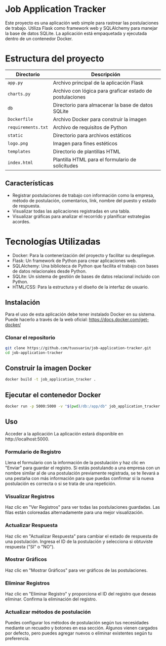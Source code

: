 # Job Application Tracker

Este proyecto es una aplicación web simple para rastrear las postulaciones de trabajo. Utiliza Flask como framework web y SQLAlchemy para manejar la base de datos SQLite. La aplicación está empaquetada y ejecutada dentro de un contenedor Docker.

# Estructura del proyecto

| Directorio | Descripción |
|---|---|
| `app.py` | Archivo principal de la aplicación Flask |
| `charts.py` | Archivo con lógica para graficar estado de postulaciones |
| `db` | Directorio para almacenar la base de datos SQLite |
| `Dockerfile` | Archivo Docker para construir la imagen |
| `requirements.txt` | Archivo de requisitos de Python |
| `static` | Directorio para archivos estáticos |
| `logo.png` | Imagen para fines estéticos |
| `templates` | Directorio de plantillas HTML |
| `index.html` | Plantilla HTML para el formulario de solicitudes |


## Características

- Registrar postulaciones de trabajo con información como la empresa, método de postulación, comentarios, link, nombre del puesto y estado de respuesta.
- Visualizar todas las aplicaciones registradas en una tabla.
- Visualizar gráficas para analizar el recorrido y planificar estrategias acordes.

# Tecnologías Utilizadas

- Docker: Para la contenerización del proyecto y facilitar su despliegue.
- Flask: Un framework de Python para crear aplicaciones web.
- SQLAlchemy: Una biblioteca de Python que facilita el trabajo con bases de datos relacionales desde Python.
- SQLite: Un sistema de gestión de bases de datos relacional incluido con Python.
- HTML/CSS: Para la estructura y el diseño de la interfaz de usuario.

## Instalación

Para el uso de esta aplicación debe tener instalado Docker en su sistema.
Puede hacerlo a través de la web oficial: https://docs.docker.com/get-docker/

### Clonar el repositorio

```bash
git clone https://github.com/tuusuario/job-application-tracker.git
cd job-application-tracker
```

## Construir la imagen Docker
```bash
docker build -t job_application_tracker .
```
## Ejecutar el contenedor Docker
```bash
docker run -p 5000:5000 -v "$(pwd)/db:/app/db" job_application_tracker
```
##  Uso

Acceder a la aplicación
La aplicación estará disponible en http://localhost:5000.


### Formulario de Registro

Llena el formulario con la información de la postulación y haz clic en "Enviar" para guardar el registro. Si estás postulando a una empresa con un nombre similar al de una postulación previamente registrada, se te llevará a una pestaña con más información para que puedas confirmar si la nueva postulación es correcta o si se trata de una repetición.

### Visualizar Registros

Haz clic en "Ver Registros" para ver todas las postulaciones guardadas. Las filas están coloreadas alternadamente para una mejor visualización.

### Actualizar Respuesta

Haz clic en "Actualizar Respuesta" para cambiar el estado de respuesta de una postulación. Ingresa el ID de la postulación y selecciona si obtuviste respuesta ("SI" o "NO").

### Mostrar Gráficos

Haz clic en "Mostrar Gráficos" para ver gráficos de las postulaciones.

### Eliminar Registros

Haz clic en "Eliminar Registro" y proporciona el ID del registro que deseas eliminar. Confirma la eliminación del registro.

### Actualizar métodos de postulación

Puedes configurar los métodos de postulación según tus necesidades mediante un recuadro y botones en esa sección. Algunos vienen cargados por defecto, pero puedes agregar nuevos o eliminar existentes según tu preferencia.
